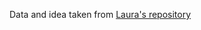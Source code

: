 Data and idea taken from [Laura's repository](https://github.com/lauragarrison87/vis-redesign-figma)
